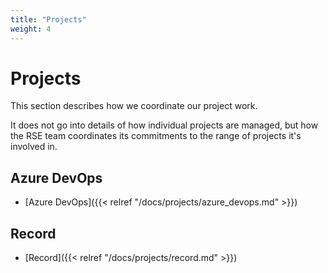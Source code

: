```yaml
---
title: "Projects"
weight: 4
---
```


# Projects

This section describes how we coordinate our project work.

It does not go into details of how individual projects are managed,
but how the RSE team coordinates its commitments
to the range of projects it's involved in.

## Azure DevOps

- [Azure DevOps]({{< relref "/docs/projects/azure_devops.md" >}})

## Record

- [Record]({{< relref "/docs/projects/record.md" >}})
